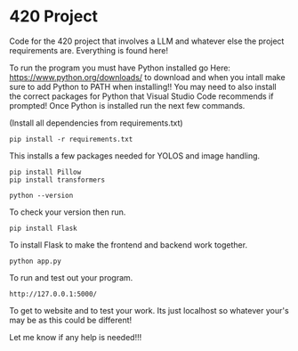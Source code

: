 # 420 Project

Code for the 420 project that involves a LLM and whatever else the project requirements are.
Everything is found here!

To run the program you must have Python installed go Here: https://www.python.org/downloads/ to download and when you intall make sure to add Python to PATH when installing!!
You may need to also install the correct packages for Python that Visual Studio Code recommends if prompted!
Once Python is installed run the next few commands.

(Install all dependencies from requirements.txt)

```
pip install -r requirements.txt
```

This installs a few packages needed for YOLOS and image handling.

```
pip install Pillow
pip install transformers
```

```
python --version
```

To check your version then run.

```
pip install Flask
```

To install Flask to make the frontend and backend work together.

```
python app.py
```

To run and test out your program.

```
http://127.0.0.1:5000/
```

To get to website and to test your work. Its just localhost so whatever your's may be as this could be different!

Let me know if any help is needed!!!
